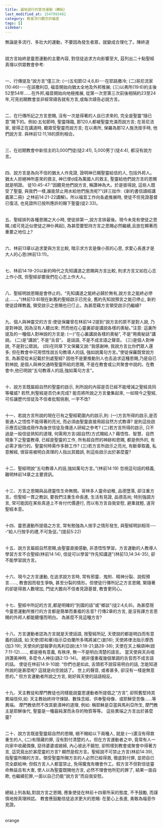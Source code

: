 ```yaml
---
title: 遍地遊行的普世運動（轉貼）
last_modified_at: 1547993482
category: 教會流行觀念的偏差
tags: []
sidebar: 
---
```


<p>無論是多流行、多壯大的運動，不要因為發生者眾，就變成合理化了。<!--more-->陳終道<br/><br/><br/>    說方言始終是靈恩運動的主要內容, 對信徒追求方向影響至大, 茲列出二十點聖經真理以供眾教會參考:<br/><br/><br/>    一、行傳提及“說方言”僅三次: (一)五旬節(2:4,6,8)---在耶路撒冷; (二)哥尼流家(10:46)----在該撒利亞, 福音開始向猶太全地及外邦推展; (三)以弗所(19:6)約主後52至54年……在外邦,福音開始向地極推展, 從第一次至第三次前後相隔約23至24年,可見初期教會並非經常禱告就有方言,或每次禱告必說方言。<br/><br/><br/>    二、在行傳所記之方言恩賜, 沒有一次是得著的人自已求來的, 完全是聖靈“隨已意”賜下的。例如:五旬節時, 聖靈降臨, 那120人都被聖靈充滿而說方言; 在哥尼流家, 彼得正在講道時, 聽眾受聖靈而說方言; 在以弗所, 保羅為那12人施洗按手時, 他們說方言. 與林前12:11,18的原則相合。<br/><br/><br/>    三、在初期教會中新信主的3,000門徒(徒2:41), 5,000男丁(徒4:4), 都沒有說方言。<br/><br/><br/>    四、說方言是為向不信的猶太人作見證, 證明神已賜聖靈給信的人, 包括外邦人。猶太人拒絕神所差來的救主, 神已使成為萬國人的救主, 聖靈給他們說方言的恩賜就是明證。 徒10:45-47:“因聽見他們說方言, 稱讚神為大。於是彼得說, 這些人既受了聖靈, 與我們一樣,誰能禁止用水給他們施洗呢?”(詳三拙作:《新約書信讀經講義第二冊》之林前14:21-22講解)。所以福音工作向各處推展時, 使徒不但見證基督已復活, 也見證所已按所應許的賜下聖靈(徒2:33)。<br/><br/><br/>    五、聖經排列各種恩賜之大小時, 使徒排第一,說方言排最後。現今未見有使徒之恩賜,(或可見近似使徒之神仆興起), 為甚麼要堅持方言之恩賜必然繼續,且放在顯著而重要之地位上?<br/><br/><br/>    六、林前13章以追求愛與方言比較, 暗示求方言是像小孩的心思, 求愛心長進才是大人的心思(林前13:11)。<br/><br/><br/>    七、林前14:19-20以新約時代之先知講道之恩賜與方言比較, 則求方言又如在心志上作小孩, 但聖經卻要我們在心志上作大人。<br/><br/><br/>    八、聖經明說恩賜是會停止的。“先知講道之能終必歸於無有,說方言之能終必停止……。”(林前13:8)現在新舊約聖經啟示已完全, 舊約先知說預言之能已停止, 新約使徒詮釋教義, 領受啟示之恩賜也已仃止。為甚麼藉方言領受啟示仍繼續?<br/><br/><br/>    九、個人與神靈交的方言:使徒保羅曾在林前14:2提到“說方言的原不是對人說, 乃是對神說, 因為沒有人聽出來; 然而他在心靈裏卻是講說各樣的奧秘。”注意: 這裏所提及的一種個人對神說的方言是: (一)“在心裏講說各樣的奧秘”, 不是“用奧秘話”講說。 (二)是“講說”, 不是“舌音”。 是話語, 不是不成言語之聲音。 (三)是個人對神說, 不是對公眾說。 (四)在同章下文保羅又說:“我感謝神, 我說方言比你們眾人還多; 但在教會中可用悟性說五句教導人的話, 強如說萬句方言。”使徒保羅既曾說方言, 為甚麼從未記載於別處聖經? 因他不是要推動別人也去追求這種恩賜,乃是自已對神說, 是個人與神交通時聖靈所給的恩賜, 不是在教會或公共聚會中說的。在教會中,他已明說“五句教導人的話,強如萬句方言”。<br/><br/><br/>    十、說方言既屬超自然的聖靈的啟示, 則所說的內容是否已經不能增減之聖經具同等權威? 若然,則聖經是否仍未完成? 能否將所說之方言彙集起來, 一如現今之聖經, 可任讓歷代信徒及不信者批駁挑剔, 一字不改?<br/><br/><br/>    十一、若說方言所說的現在已有之聖經範圍內的啟示,則: (一)方言所得的啟示,是否普通人之悟性不能得著的亮光, 而必須由聖靈直接用超自然方式教導? 是則這些啟示應否記錄成冊作為後世信徒及傳道人研經之參考? (二)若方言所得的啟示, 只不過是一般信徒熟知的道理, 何需用方言(超自然)方式賜給人? 藉悟性、智慧、自然現象下之聖靈教導, 已經是聖靈的工作, 所有超自然的神跡和恩賜, 都是例外的, 有必需才施行的。聖靈何時需作多餘工作? (三)若方言所啟示之亮光, 有斷章取義, 私意解經, 很容易被明白真理的人指出其錯誤, 則這些啟示出於甚麼靈?<br/><br/><br/>    十二、聖經明說“五句教導人的話,強如萬句方言。”(林前14:19) 忽視這句話的精義,難明林前14章之主要資訊。<br/><br/><br/>    十三、方言之恩賜與品德靈性生命無關。哥林多人靈命幼稚, 品德墮落, 卻注重方言。但聖經一貫之教訓, 要我們注重生命長進, 生活有見證, 品德高尚; 特別強調方言, 常可能因在某些真道上不肯付代價遵行, 而以有方言自我安慰, 避重就輕, 違背聖經本意。<br/><br/><br/>    十四、靈恩運動所提倡之方言, 常有勉強為人按手之情形發生, 與聖經明訓相背----“給人行按手的禮,不可急促。”(提前5:22)<br/><br/><br/>    十五、說方言屬超自然恩賜,由聖靈直接感動, 非憑悟性學習。方言運動的人教導人學習方言不合聖經(林前14:14), 信徒可以學習“作先知講道”(林前13,14:34-35), 卻不能學習說方言。<br/><br/><br/>    十六、現今之方言運動, 在追求說方言時, 常有邪靈、鬼附、精神分裂、說假預言……, 教會因而發生爭執, 甚至分裂的情形。但使徒行傳所記之方言恩賜, 緊隨著的卻是得救人數增加, 門徒大膽向不信者見證基督, 教會更同心。<br/><br/><br/>    十七、聖經中所記的方言,都是明確的“別國的話”或“鄉談”(徒2:4,6,8)。為甚麼現今靈恩運動所推行的方言都是簡單而重複的舌音? 行傳2章的方言, 是沒有譯方言恩賜的外邦人都能聽懂而明白。 為甚麼不見這種方言?<br/><br/><br/>    十八、方言運動者認為方言就是天使話語, 按聖經所記, 天使說的都是明白而有意義的話語, 如:天使(耶和華)指示亞伯蘭所多瑪將滅亡(創18); 天使將律法指示摩西(加3:19); 天使向約瑟報夢向馬利亞說(太1:18-21;路28-38); 天使在天上稱頌神(啟7:11-12)……, 都是極有意義, 有秩序, 無一不是明白清楚的語言。 當天使與天兵唱詩讚美神時, 多麼令人神往(路2:13-14)。 絕非僅重複幾個單調的舌音而不成言語的話。 使徒在林前14:9-10說: “你們也是如此, 舌頭若不說容易明白的話, 怎能知道所說的是甚麼呢? 這就是向空說話了。 世上的聲音, 或者甚多, 卻沒有一樣是無意思的。” 但方言運動者所說之方言, 剛好與天使的話語相反。<br/><br/><br/>    十九、天主教徒和摩門教徒也同樣能說靈恩運動者所提倡之“方言”, 卻照舊堅持其異端信仰,如: 天主教始終持守煉獄、數珠念經、供奉聖母像、或耶穌受苦像……等異端。 摩門教依然不改其褻瀆神的道理, 例如: 稱耶穌是亞當與馬利亞所生, 摩門教主是耶穌後代, 聖靈是一種最純潔而永存的物質等等。 這些異端之方言出於甚麼靈?<br/><br/><br/>    二十、說方言既是聖靈超自然的恩賜, 絕不賜給以下兩種人, 就是:(一)還沒有得救重生的人, (二)有隱藏的罪, 沒有對付清楚的人。但在方言運動者之中, 竟常有人一向家中收藏偶像, 惡待婆婆或媳婦, 內心彼此不饒恕, 卻照樣到教會或聚會中得著方言, 這究竟出於甚麼靈的方言? 顯然是假方言。聖經說不可禁止方言(林前14:39), 指聖靈所賜的方言。領受聖靈所賜方言的人必然已經得救, 徹底對付罪, 並把自已完全獻給神; 但假方言人人都當禁止, 免得魔鬼有機會作工。假方言不但對信徒靈命無益且有大害, 使人以為聖靈既賜他方言, 必然不理會他所犯的罪了, 結果一面自欺, 也繼續犯罪,一面以自己仍能“說方言”而自我安慰。<br/><br/><br/>    總結上列各點,對說方言之恩賜, 應象使徒在林前十四章所采的態度, 不予鼓勵, 而謹慎地按真理辨認。 教會應鼓勵信徒追求更大的恩賜: 在愛心上長進, 勇敢為福音作見證。<br/><br/><br/>orange<br/><br/></p><p> </p><br/><br/><br/>